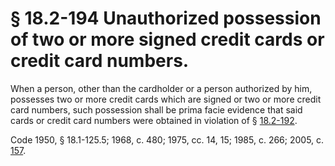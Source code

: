 # § 18.2-194 Unauthorized possession of two or more signed credit cards or credit card numbers.

<p>When a person, other than the cardholder or a person authorized by him, possesses two or more credit cards which are signed or two or more credit card numbers, such possession shall be prima facie evidence that said cards or credit card numbers were obtained in violation of § <a href='http://law.lis.virginia.gov/vacode/18.2-192/'>18.2-192</a>.</p><p>Code 1950, § 18.1-125.5; 1968, c. 480; 1975, cc. 14, 15; 1985, c. 266; 2005, c. <a href='http://lis.virginia.gov/cgi-bin/legp604.exe?051+ful+CHAP0157'>157</a>.</p>